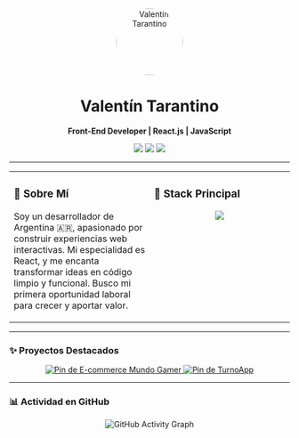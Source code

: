 <div align="center">
  <img src="https://avatars.githubusercontent.com/u/102927909?v=4" width="120" alt="Valentín Tarantino" style="border-radius: 50%;">
  <h1>Valentín Tarantino</h1>
  <p><strong>Front-End Developer | React.js | JavaScript</strong></p>
  
  <p>
    <a href="https://www.linkedin.com/in/valentín-tarantino/"><img src="https://img.shields.io/badge/LinkedIn-0A66C2?style=for-the-badge&logo=linkedin&logoColor=white"></a>
    <a href="https://valentarantino.vercel.app/"><img src="https://img.shields.io/badge/Portfolio-333333?style=for-the-badge&logo=world&logoColor=white"></a>
    <a href="mailto:zaheil444@gmail.com"><img src="https://img.shields.io/badge/Email-D14836?style=for-the-badge&logo=gmail&logoColor=white"></a>
  </p>
</div>

---

<table width="100%">
  <tr width="100%">
    <td width="50%" valign="top">
      <h3>👋 Sobre Mí</h3>
      <p>
        Soy un desarrollador de Argentina 🇦🇷, apasionado por construir experiencias web interactivas. Mi especialidad es React, y me encanta transformar ideas en código limpio y funcional. Busco mi primera oportunidad laboral para crecer y aportar valor.
      </p>
    </td>
    <td width="50%" valign="top">
      <h3>🚀 Stack Principal</h3>
      <p align="center">
        <img src="https://skillicons.dev/icons?i=react,javascript,typescript,nextjs,firebase,html,css" />
      </p>
    </td>
  </tr>
</table>

---

### ✨ Proyectos Destacados
<div align="center">
  <a href="https://github.com/ValentinTarantino/React">
    <img src="https://github-readme-stats.vercel.app/api/pin/?username=ValentinTarantino&repo=React&theme=blueberry&hide_border=true&title_color=8957e5&icon_color=8957e5" alt="Pin de E-commerce Mundo Gamer"/>
  </a>
  <a href="https://github.com/ValentinTarantino/TurnoApp">
    <img src="https://github-readme-stats.vercel.app/api/pin/?username=ValentinTarantino&repo=TurnoApp&theme=blueberry&hide_border=true&title_color=8957e5&icon_color=8957e5" alt="Pin de TurnoApp"/>
  </a>
</div>

---

### 📊 Actividad en GitHub
<div align="center">
  <img src="https://github-readme-activity-graph.vercel.app/graph?username=ValentinTarantino&theme=blueberry&hide_border=true&color=8957e5" alt="GitHub Activity Graph"/>
</div>
